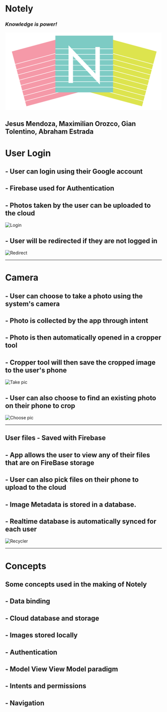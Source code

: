# Notely
 ### ***Knowledge is power!***

![Notely Logo](./app/src/main/res/drawable/notely_logo.png?raw=true "Logo")

Jesus Mendoza,
Maximilian Orozco,
Gian Tolentino,
Abraham Estrada
---

# User Login

 ## - User can login using their Google account
 ## - Firebase used for Authentication
 ## - Photos taken by the user can be uploaded to the cloud

![Login](./Presentation/choose-login.gif?raw=true "Login")

## - User will be redirected if they are not logged in

![Redirect](./Presentation/redirect.gif?raw=true "Redirect")

---

# Camera

## - User can choose to take a photo using the system's camera
## - Photo is collected by the app through intent
## - Photo is then automatically opened in a cropper tool
## - Cropper tool will then save the cropped image to the user's phone

![Take pic](./Presentation/take-pic-crop.gif?raw=true "Take pic")

## - User can also choose to find an existing photo on their phone to crop

![Choose pic](./Presentation/choose-crop.gif?raw=true "Choose pic")


---

## User files - Saved with Firebase

## - App allows the user to view any of their files that are on FireBase storage
## - User can also pick files on their phone to upload to the cloud
## - Image Metadata is stored in a database. 
## - Realtime database is automatically synced for each user


![Recycler](./Presentation/upload-recycler.gif?raw=true "Recycler")


---


# Concepts

## Some concepts used in the making of Notely

## - Data binding
## - Cloud database and storage
## - Images stored locally
## - Authentication
## - Model View View Model paradigm
## - Intents and permissions
## - Navigation
